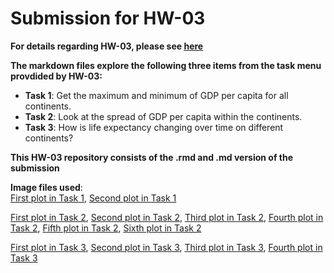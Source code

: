 # Submission for HW-03

**For details regarding HW-03, please see [here](http://stat545.com/Classroom/assignments/hw03/hw03.html)**

**The markdown files explore the following three items from the task menu provdided by HW-03:**
* **Task 1**: Get the maximum and minimum of GDP per capita for all continents.
* **Task 2**: Look at the spread of GDP per capita within the continents.
* **Task 3**: How is life expectancy changing over time on different continents?

**This HW-03 repository consists of the .rmd and .md version of the submission**

**Image files used**: <br/>
[First plot in Task 1](https://github.com/STAT545-UBC-students/hw03-ErnestL91/blob/master/hw-03_gapminder_files/figure-markdown_strict/unnamed-chunk-2-1.png),
[Second plot in Task 1](https://github.com/STAT545-UBC-students/hw03-ErnestL91/blob/master/hw-03_gapminder_files/figure-markdown_strict/unnamed-chunk-2-2.png)


 
[First plot in Task 2](https://github.com/STAT545-UBC-students/hw03-ErnestL91/blob/master/hw-03_gapminder_files/figure-markdown_strict/unnamed-chunk-4-1.png),
[Second plot in Task 2](https://github.com/STAT545-UBC-students/hw03-ErnestL91/blob/master/hw-03_gapminder_files/figure-markdown_strict/unnamed-chunk-4-2.png),
[Third plot in Task 2](https://github.com/STAT545-UBC-students/hw03-ErnestL91/blob/master/hw-03_gapminder_files/figure-markdown_strict/unnamed-chunk-4-3.png),
[Fourth plot in Task 2](https://github.com/STAT545-UBC-students/hw03-ErnestL91/blob/master/hw-03_gapminder_files/figure-markdown_strict/unnamed-chunk-5-1.png),
[Fifth plot in Task 2](https://github.com/STAT545-UBC-students/hw03-ErnestL91/blob/master/hw-03_gapminder_files/figure-markdown_strict/unnamed-chunk-5-2.png),
[Sixth plot in Task 2](https://github.com/STAT545-UBC-students/hw03-ErnestL91/blob/master/hw-03_gapminder_files/figure-markdown_strict/unnamed-chunk-5-3.png)


[First plot in Task 3](https://github.com/STAT545-UBC-students/hw03-ErnestL91/blob/master/hw-03_gapminder_files/figure-markdown_strict/unnamed-chunk-8-1.png),
[Second plot in Task 3](https://github.com/STAT545-UBC-students/hw03-ErnestL91/blob/master/hw-03_gapminder_files/figure-markdown_strict/unnamed-chunk-8-2.png),
[Third plot in Task 3](https://github.com/STAT545-UBC-students/hw03-ErnestL91/blob/master/hw-03_gapminder_files/figure-markdown_strict/unnamed-chunk-8-3.png),
[Fourth plot in Task 3](https://github.com/STAT545-UBC-students/hw03-ErnestL91/blob/master/hw-03_gapminder_files/figure-markdown_strict/unnamed-chunk-8-4.png)



